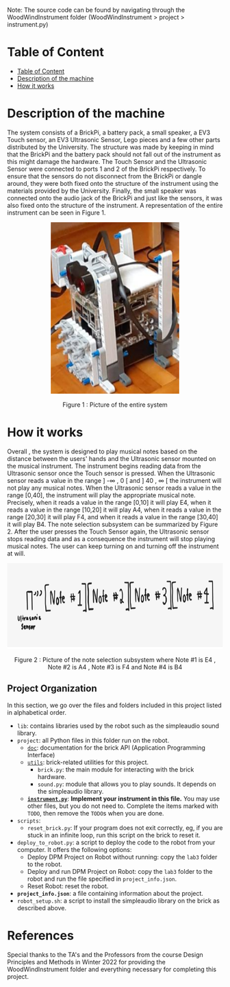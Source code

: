 Note: The source code can be found by navigating through the WoodWindInstrument folder (WoodWindInstrument > project > instrument.py) 

# Table of Content
- [Table of Content](#table-of-content)
- [Description of the machine](#description-of-the-machine)
- [How it works](#how-it-works)

# Description of the machine
The system consists of a BrickPi, a battery pack, a small speaker, a EV3 Touch sensor, an EV3 Ultrasonic Sensor, Lego pieces and a few other parts distributed by the University. The structure was made by keeping in mind that the BrickPi and the battery pack should not fall out of the instrument as this might damage the hardware. The Touch Sensor and the Ultrasonic Sensor were connected to ports 1 and 2 of the BrickPi respectively. To ensure that the sensors do not disconnect from the BrickPi or dangle around, they were both fixed onto the structure of the instrument using the materials provided by the University. Finally, the small speaker was connected onto the audio jack of the BrickPi and just like the sensors, it was also fixed onto the structure of the instrument. A representation of the entire instrument can be seen in Figure 1.  

<p align="center">
<img src="https://raw.githubusercontent.com/rajanptl/WoodWindInstrument/main/Picture/Figure%201.PNG" width="300" height="400" />
</p>
<p align="center">
Figure 1 : Picture of the entire system
</p>

# How it works
Overall , the system is designed to play musical notes based on the distance between the users' hands and the Ultrasonic sensor mounted on the musical instrument. The instrument begins reading data from the Ultrasonic sensor once the Touch sensor is pressed. When the Ultrasonic sensor reads a value in the range ] -∞ , 0 [ and ] 40 , ∞ [ the instrument will not play any musical notes. When the Ultrasonic sensor reads a value in the range [0,40], the instrument will play the appropriate musical note. Precisely, when it reads a value in the range [0,10] it will play E4, when it reads a value in the range [10,20] it will play A4, when it reads a value in the range [20,30] it will play F4, and when it reads a value in the range [30,40] it will play B4. The note selection subsystem can be summarized by Figure 2. After the user presses the Touch Sensor again, the Ultrasonic sensor stops reading data and as a consequence the instrument will stop playing musical notes. The user can keep turning on and turning off the instrument at will.

<p align="center">
<img src="https://raw.githubusercontent.com/rajanptl/WoodWindInstrument/main/Picture/Figure%202.PNG" width="700" height="200" />
</p>
<p align="center">
Figure 2 : Picture of the note selection subsystem where Note #1 is E4 , Note #2 is A4 , Note #3 is F4 and Note #4 is B4
</p>



## Project Organization

In this section, we go over the files and folders included in this project
listed in alphabetical order.

- `lib`: contains libraries used by the robot such as
  the simpleaudio sound library.
- `project`: all Python files in this folder run on the robot.
  - [`doc`](project/doc): documentation for the brick API
  (Application Programming Interface)
  - [`utils`](project/utils): brick-related utilities for this project.
    - `brick.py`: the main module for interacting with the brick hardware.
    - `sound.py`: module that allows you to play sounds.
    It depends on the simpleaudio library.
  - [**`instrument.py`**](project/instrument.py):
  **Implement your instrument in this file.** You may use other files,
  but you do not need to. Complete the items marked with `TODO`, then
  remove the `TODO`s when you are done.
- `scripts`:
  - `reset_brick.py`: If your program does not exit correctly, eg,
  if you are stuck in an infinite loop, run this script on the brick to reset it.
- `deploy_to_robot.py`: a script to deploy the code to the robot from your computer.
  It offers the following options:
  - Deploy DPM Project on Robot without running:
  copy the `lab3` folder to the robot.
  - Deploy and run DPM Project on Robot:
  copy the `lab3` folder to the robot and run the file specified
  in `project_info.json`.
  - Reset Robot: reset the robot.
- **`project_info.json`**: a file containing information about the project.
- `robot_setup.sh`: a script to install the simpleaudio library on
the brick as described above.

# References 
Special thanks to the TA's and the Professors from the course Design Principles and Methods in Winter 2022 for providing the WoodWindInstrument folder and everything necessary for completing this project. 
